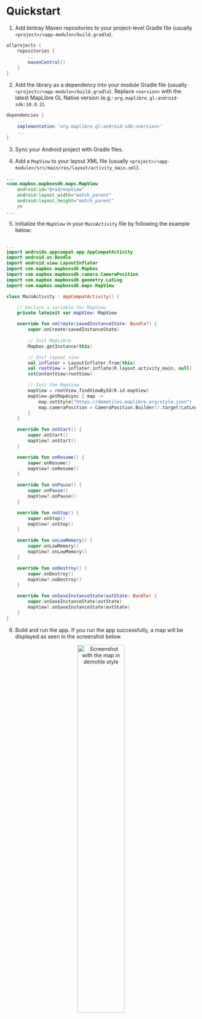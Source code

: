 # Quickstart

1. Add bintray Maven repositories to your project-level Gradle file (usually `<project>/<app-module>/build.gradle`).

```gradle
allprojects {
    repositories {
        ...
        mavenCentral()                
    }
}
```

2. Add the library as a dependency into your module Gradle file (usually `<project>/<app-module>/build.gradle`). Replace `<version>` with the latest MapLibre GL Native version (e.g.: `org.maplibre.gl:android-sdk:10.0.2`).

```gradle
dependencies {
    ...
    implementation 'org.maplibre.gl:android-sdk:<version>'
    ...
}
```

3. Sync your Android project with Gradle files.

4. Add a `MapView` to your layout XML file (usually `<project>/<app-module>/src/main/res/layout/activity_main.xml`).

```xml
...
<com.mapbox.mapboxsdk.maps.MapView
    android:id="@+id/mapView"
    android:layout_width="match_parent"
    android:layout_height="match_parent"
    />
...
```

5. Initialize the `MapView` in your `MainActivity` file by following the example below:

```kotlin

...
import androidx.appcompat.app.AppCompatActivity
import android.os.Bundle
import android.view.LayoutInflater
import com.mapbox.mapboxsdk.Mapbox
import com.mapbox.mapboxsdk.camera.CameraPosition
import com.mapbox.mapboxsdk.geometry.LatLng
import com.mapbox.mapboxsdk.maps.MapView

class MainActivity : AppCompatActivity() {

    // Declare a variable for MapView
    private lateinit var mapView: MapView

    override fun onCreate(savedInstanceState: Bundle?) {
        super.onCreate(savedInstanceState)
        
        // Init MapLibre
        Mapbox.getInstance(this)

        // Init layout view
        val inflater = LayoutInflater.from(this)
        val rootView = inflater.inflate(R.layout.activity_main, null)
        setContentView(rootView)

        // Init the MapView
        mapView = rootView.findViewById(R.id.mapView)
        mapView.getMapAsync { map ->
            map.setStyle("https://demotiles.maplibre.org/style.json")
            map.cameraPosition = CameraPosition.Builder().target(LatLng(0.0,0.0)).zoom(1.0).build()
        }
    }

    override fun onStart() {
        super.onStart()
        mapView?.onStart()
    }

    override fun onResume() {
        super.onResume()
        mapView?.onResume()
    }

    override fun onPause() {
        super.onPause()
        mapView?.onPause()
    }

    override fun onStop() {
        super.onStop()
        mapView?.onStop()
    }

    override fun onLowMemory() {
        super.onLowMemory()
        mapView?.onLowMemory()
    }

    override fun onDestroy() {
        super.onDestroy()
        mapView?.onDestroy()
    }

    override fun onSaveInstanceState(outState: Bundle) {
        super.onSaveInstanceState(outState)
        mapView?.onSaveInstanceState(outState)
    }
}

```

6. Build and run the app. If you run the app successfully, a map will be displayed as seen in the screenshot below.
<div style="text-align: center;">
<img src="/assets/MapLibre_Native_Android_Demo_Screenshot.png" alt="Screenshot with the map in demotile style" width="50%" height="50%">
</div>


